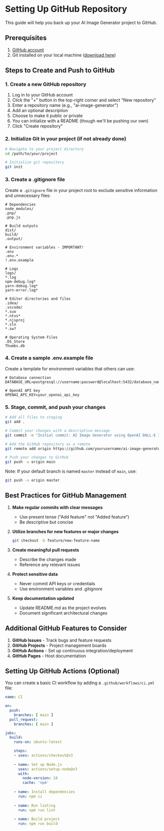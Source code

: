 # Setting Up GitHub Repository

This guide will help you back up your AI Image Generator project to GitHub.

## Prerequisites

1. [GitHub account](https://github.com/join)
2. Git installed on your local machine ([download here](https://git-scm.com/downloads))

## Steps to Create and Push to GitHub

### 1. Create a new GitHub repository

1. Log in to your GitHub account
2. Click the "+" button in the top-right corner and select "New repository"
3. Enter a repository name (e.g., "ai-image-generator")
4. Add an optional description
5. Choose to make it public or private
6. You can initialize with a README (though we'll be pushing our own)
7. Click "Create repository"

### 2. Initialize Git in your project (if not already done)

```bash
# Navigate to your project directory
cd /path/to/your/project

# Initialize git repository
git init
```

### 3. Create a .gitignore file

Create a `.gitignore` file in your project root to exclude sensitive information and unnecessary files:

```
# Dependencies
node_modules/
.pnp/
.pnp.js

# Build outputs
dist/
build/
.output/

# Environment variables - IMPORTANT!
.env
.env.*
!.env.example

# Logs
logs/
*.log
npm-debug.log*
yarn-debug.log*
yarn-error.log*

# Editor directories and files
.idea/
.vscode/
*.suo
*.ntvs*
*.njsproj
*.sln
*.sw?

# Operating System Files
.DS_Store
Thumbs.db
```

### 4. Create a sample .env.example file

Create a template for environment variables that others can use:

```
# Database connection
DATABASE_URL=postgresql://username:password@localhost:5432/database_name

# OpenAI API key
OPENAI_API_KEY=your_openai_api_key
```

### 5. Stage, commit, and push your changes

```bash
# Add all files to staging
git add .

# Commit your changes with a descriptive message
git commit -m "Initial commit: AI Image Generator using OpenAI DALL-E 3 and GPT-4o"

# Add the GitHub repository as a remote
git remote add origin https://github.com/yourusername/ai-image-generator.git

# Push your changes to GitHub
git push -u origin main
```

Note: If your default branch is named `master` instead of `main`, use:
```bash
git push -u origin master
```

## Best Practices for GitHub Management

1. **Make regular commits with clear messages**
   - Use present tense ("Add feature" not "Added feature")
   - Be descriptive but concise

2. **Utilize branches for new features or major changes**
   ```bash
   git checkout -b feature/new-feature-name
   ```

3. **Create meaningful pull requests**
   - Describe the changes made
   - Reference any relevant issues

4. **Protect sensitive data**
   - Never commit API keys or credentials
   - Use environment variables and .gitignore

5. **Keep documentation updated**
   - Update README.md as the project evolves
   - Document significant architectural changes

## Additional GitHub Features to Consider

1. **GitHub Issues** - Track bugs and feature requests
2. **GitHub Projects** - Project management boards
3. **GitHub Actions** - Set up continuous integration/deployment
4. **GitHub Pages** - Host documentation

## Setting Up GitHub Actions (Optional)

You can create a basic CI workflow by adding a `.github/workflows/ci.yml` file:

```yaml
name: CI

on:
  push:
    branches: [ main ]
  pull_request:
    branches: [ main ]

jobs:
  build:
    runs-on: ubuntu-latest

    steps:
    - uses: actions/checkout@v3
    
    - name: Set up Node.js
      uses: actions/setup-node@v3
      with:
        node-version: 18
        cache: 'npm'
        
    - name: Install dependencies
      run: npm ci
      
    - name: Run linting
      run: npm run lint
      
    - name: Build project
      run: npm run build
```